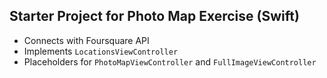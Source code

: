 ## Starter Project for Photo Map Exercise (Swift)

- Connects with Foursquare API
- Implements `LocationsViewController`
- Placeholders for `PhotoMapViewController` and `FullImageViewController`

    
